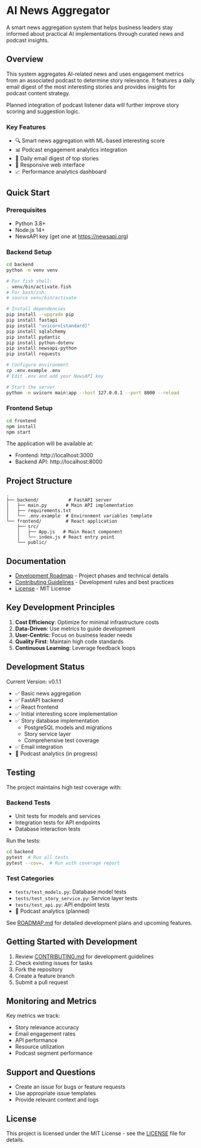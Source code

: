 # AI News Aggregator

A smart news aggregation system that helps business leaders stay informed about practical AI implementations through curated news and podcast insights.

## Overview

This system aggregates AI-related news and uses engagement metrics from an associated podcast to determine story relevance. It features a daily email digest of the most interesting stories and provides insights for podcast content strategy.

Planned integration of podcast listener data will further improve story scoring and suggestion logic.

### Key Features

- 🔍 Smart news aggregation with ML-based interesting score
- 📊 Podcast engagement analytics integration
- 📧 Daily email digest of top stories
- 📱 Responsive web interface
- 📈 Performance analytics dashboard

## Quick Start

### Prerequisites

- Python 3.8+
- Node.js 14+
- NewsAPI key (get one at https://newsapi.org)

### Backend Setup

```bash
cd backend
python -m venv venv

# For fish shell:
. venv/bin/activate.fish
# For bash/zsh:
# source venv/bin/activate

# Install dependencies
pip install --upgrade pip
pip install fastapi
pip install "uvicorn[standard]"
pip install sqlalchemy
pip install pydantic
pip install python-dotenv
pip install newsapi-python
pip install requests

# Configure environment
cp .env.example .env
# Edit .env and add your NewsAPI key

# Start the server
python -m uvicorn main:app --host 127.0.0.1 --port 8000 --reload
```

### Frontend Setup

```bash
cd frontend
npm install
npm start
```

The application will be available at:
- Frontend: http://localhost:3000
- Backend API: http://localhost:8000

## Project Structure

```
.
├── backend/           # FastAPI server
│   ├── main.py       # Main API implementation
│   ├── requirements.txt
│   └── .env.example  # Environment variables template
└── frontend/         # React application
    ├── src/         
    │   ├── App.js   # Main React component
    │   └── index.js # React entry point
    └── public/      
```

## Documentation

- [Development Roadmap](ROADMAP.md) - Project phases and technical details
- [Contributing Guidelines](CONTRIBUTING.md) - Development rules and best practices
- [License](LICENSE) - MIT License

## Key Development Principles

1. **Cost Efficiency**: Optimize for minimal infrastructure costs
2. **Data-Driven**: Use metrics to guide development
3. **User-Centric**: Focus on business leader needs
4. **Quality First**: Maintain high code standards
5. **Continuous Learning**: Leverage feedback loops

## Development Status
Current Version: v0.1.1
- ✅ Basic news aggregation
- ✅ FastAPI backend
- ✅ React frontend
- ✅ Initial interesting score implementation
- ✅ Story database implementation
  - PostgreSQL models and migrations
  - Story service layer
  - Comprehensive test coverage
- ✅ Email integration
- 🔄 Podcast analytics (in progress)

## Testing

The project maintains high test coverage with:

### Backend Tests
- Unit tests for models and services
- Integration tests for API endpoints
- Database interaction tests

Run the tests:
```bash
cd backend
pytest  # Run all tests
pytest --cov=.  # Run with coverage report
```

### Test Categories
- `tests/test_models.py`: Database model tests
- `tests/test_story_service.py`: Service layer tests
- `tests/test_api.py`: API endpoint tests
- 📅 Podcast analytics (planned)

See [ROADMAP.md](ROADMAP.md) for detailed development plans and upcoming features.

## Getting Started with Development

1. Review [CONTRIBUTING.md](CONTRIBUTING.md) for development guidelines
2. Check existing issues for tasks
3. Fork the repository
4. Create a feature branch
5. Submit a pull request

## Monitoring and Metrics

Key metrics we track:
- Story relevance accuracy
- Email engagement rates
- API performance
- Resource utilization
- Podcast segment performance

## Support and Questions

- Create an issue for bugs or feature requests
- Use appropriate issue templates
- Provide relevant context and logs

## License

This project is licensed under the MIT License - see the [LICENSE](LICENSE) file for details.